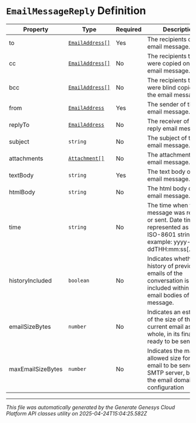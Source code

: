 # `EmailMessageReply` Definition

| Property | Type | Required | Description |
|----------|------|----------|-------------|
| to | [`EmailAddress[]`](emailaddress-definition.md) | Yes | The recipients of the email message. |
| cc | [`EmailAddress[]`](emailaddress-definition.md) | No | The recipients that were copied on the email message. |
| bcc | [`EmailAddress[]`](emailaddress-definition.md) | No | The recipients that were blind copied on the email message. |
| from | [`EmailAddress`](emailaddress-definition.md) | Yes | The sender of the email message. |
| replyTo | [`EmailAddress`](emailaddress-definition.md) | No | The receiver of the reply email message. |
| subject | `string` | No | The subject of the email message. |
| attachments | [`Attachment[]`](attachment-definition.md) | No | The attachments of the email message. |
| textBody | `string` | Yes | The text body of the email message. |
| htmlBody | `string` | No | The html body of the email message. |
| time | `string` | No | The time when the message was received or sent. Date time is represented as an ISO-8601 string. For example: yyyy-MM-ddTHH:mm:ss[.mmm]Z |
| historyIncluded | `boolean` | No | Indicates whether the history of previous emails of the conversation is included within the email bodies of this message. |
| emailSizeBytes | `number` | No | Indicates an estimation of the size of the current email as a whole, in its final, ready to be sent form. |
| maxEmailSizeBytes | `number` | No | Indicates the maximum allowed size for an email to be send via SMTP server, based on the email domain configuration |

---

*This file was automatically generated by the Generate Genesys Cloud Platform API classes utility on 2025-04-24T15:04:25.582Z*